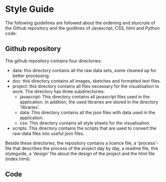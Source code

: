 # Style Guide

The following guidelines are followed about the ordening and sturcrute of the Github repository and the guidlines of Javascript, CSS, html and Python code:

## Github repository
The github repository contains four directories:
* data: this directory contains all the raw data sets, some cleaned up for better processing.
* doc: this directory contains all images, sketches and formatted text files.
* project: this directory contains all files necessary for the visualisation to work. The directory has three subdirectories:
  * javascript: This directory contains all javascript files used in the application. In addition, the used libraries are stored in the directory 'libraries'.
  * data: This directory contains all the json files with data used in the application.
  * css: This directory contains all style sheets for the visualisation.
* scripts: This directory contains the scripts that are used to convert the raw-data files into useful json files.

Beside these directories, the repository contains a licence file, a 'process'-file that describes the process of the project day by day, a readme file, this styleguide, a 'design' file about the design of the project and the html file (index.html).


## Code
